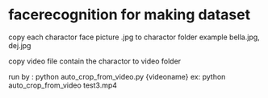 # facerecognition for making dataset

copy each charactor face picture .jpg to charactor folder example bella.jpg, dej.jpg

copy video file contain the charactor to video folder

run by : python auto_crop_from_video.py {videoname} ex: python auto_crop_from_video test3.mp4
